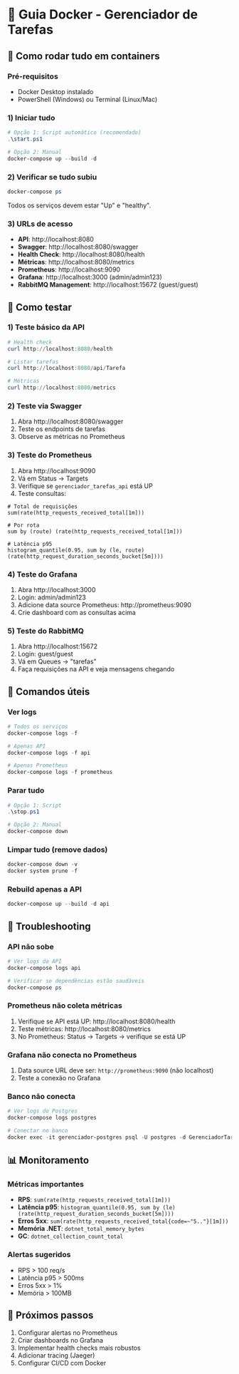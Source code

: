 # 🐳 Guia Docker - Gerenciador de Tarefas

## 🚀 Como rodar tudo em containers

### Pré-requisitos
- Docker Desktop instalado
- PowerShell (Windows) ou Terminal (Linux/Mac)

### 1) Iniciar tudo
```powershell
# Opção 1: Script automático (recomendado)
.\start.ps1

# Opção 2: Manual
docker-compose up --build -d
```

### 2) Verificar se tudo subiu
```powershell
docker-compose ps
```
Todos os serviços devem estar "Up" e "healthy".

### 3) URLs de acesso
- **API**: http://localhost:8080
- **Swagger**: http://localhost:8080/swagger
- **Health Check**: http://localhost:8080/health
- **Métricas**: http://localhost:8080/metrics
- **Prometheus**: http://localhost:9090
- **Grafana**: http://localhost:3000 (admin/admin123)
- **RabbitMQ Management**: http://localhost:15672 (guest/guest)

## 🧪 Como testar

### 1) Teste básico da API
```powershell
# Health check
curl http://localhost:8080/health

# Listar tarefas
curl http://localhost:8080/api/Tarefa

# Métricas
curl http://localhost:8080/metrics
```

### 2) Teste via Swagger
1. Abra http://localhost:8080/swagger
2. Teste os endpoints de tarefas
3. Observe as métricas no Prometheus

### 3) Teste do Prometheus
1. Abra http://localhost:9090
2. Vá em Status → Targets
3. Verifique se `gerenciador_tarefas_api` está UP
4. Teste consultas:
```promql
# Total de requisições
sum(rate(http_requests_received_total[1m]))

# Por rota
sum by (route) (rate(http_requests_received_total[1m]))

# Latência p95
histogram_quantile(0.95, sum by (le, route) (rate(http_request_duration_seconds_bucket[5m])))
```

### 4) Teste do Grafana
1. Abra http://localhost:3000
2. Login: admin/admin123
3. Adicione data source Prometheus: http://prometheus:9090
4. Crie dashboard com as consultas acima

### 5) Teste do RabbitMQ
1. Abra http://localhost:15672
2. Login: guest/guest
3. Vá em Queues → "tarefas"
4. Faça requisições na API e veja mensagens chegando

## 🔧 Comandos úteis

### Ver logs
```powershell
# Todos os serviços
docker-compose logs -f

# Apenas API
docker-compose logs -f api

# Apenas Prometheus
docker-compose logs -f prometheus
```

### Parar tudo
```powershell
# Opção 1: Script
.\stop.ps1

# Opção 2: Manual
docker-compose down
```

### Limpar tudo (remove dados)
```powershell
docker-compose down -v
docker system prune -f
```

### Rebuild apenas a API
```powershell
docker-compose up --build -d api
```

## 🐛 Troubleshooting

### API não sobe
```powershell
# Ver logs da API
docker-compose logs api

# Verificar se dependências estão saudáveis
docker-compose ps
```

### Prometheus não coleta métricas
1. Verifique se API está UP: http://localhost:8080/health
2. Teste métricas: http://localhost:8080/metrics
3. No Prometheus: Status → Targets → verifique se está UP

### Grafana não conecta no Prometheus
1. Data source URL deve ser: `http://prometheus:9090` (não localhost)
2. Teste a conexão no Grafana

### Banco não conecta
```powershell
# Ver logs do Postgres
docker-compose logs postgres

# Conectar no banco
docker exec -it gerenciador-postgres psql -U postgres -d GerenciadorTarefas
```

## 📊 Monitoramento

### Métricas importantes
- **RPS**: `sum(rate(http_requests_received_total[1m]))`
- **Latência p95**: `histogram_quantile(0.95, sum by (le) (rate(http_request_duration_seconds_bucket[5m])))`
- **Erros 5xx**: `sum(rate(http_requests_received_total{code=~"5.."}[1m]))`
- **Memória .NET**: `dotnet_total_memory_bytes`
- **GC**: `dotnet_collection_count_total`

### Alertas sugeridos
- RPS > 100 req/s
- Latência p95 > 500ms
- Erros 5xx > 1%
- Memória > 100MB

## 🎯 Próximos passos
1. Configurar alertas no Prometheus
2. Criar dashboards no Grafana
3. Implementar health checks mais robustos
4. Adicionar tracing (Jaeger)
5. Configurar CI/CD com Docker
